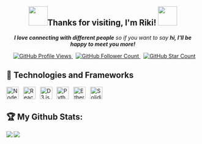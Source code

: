 <h2 align ="center"><img src="https://media.giphy.com/media/26BRw4SpwIZaQTOQo/giphy.gif" width="50"/>Thanks for visiting, I'm Riki! <img src="https://media.giphy.com/media/12oufCB0MyZ1Go/giphy.gif" width="50"/></h2>

<!-- Badges -->

<p align="center"><em><b>I love connecting with different people</b> so if you want to say <b>hi, I'll be happy to meet you more!</b></em></p>

<p align="center">
    <!--
    <span>&nbsp;</span>
    <a href="https://www.linkedin.com/in/riki-tanaka"><img src="https://img.shields.io/badge/-Riki-blue?style=curved-square&logo=Linkedin&logoColor=white&link=https://www.linkedin.com/in/riki-tanaka"></a>
-->
    <span>&nbsp;</span>
    <a href="https://github.com/riki-tanaka/riki-tanaka">
        <img src="https://pageview.vercel.app/?github_user=riki-tanaka" alt="GitHub Profile Views" />
    </a>
    <span>&nbsp;</span>
    <a href="https://github.com/riki-tanaka?tab=followers">
        <img src="https://img.shields.io/github/followers/riki-tanaka?label=follow&style=flat&color=yellowgreen&logo=github" alt="GitHub Follower Count" />
    </a>
    <span>&nbsp;</span>
    <a href="https://github.com/riki-tanaka?tab=stars">
        <img src="https://img.shields.io/github/stars/riki-tanaka?style=flat&color=yellowgreen&logo=github" alt="GitHub Star Count" />
    </a>
</p>

## 🌱 Technologies and Frameworks
<!-- <img align='right' src="https://media.giphy.com/media/M9gbBd9nbDrOTu1Mqx/giphy.gif" width="230"> -->
<p>
    <!-- Node.js -->
    <img src="https://img.shields.io/badge/Node.js-339933?style=flat&logo=nodedotjs&logoColor=white" height="32" alt="Node.js" />
    &nbsp;
    <!-- React -->
    <img src="https://img.shields.io/badge/React-00ccbb?style=flat&logo=react&logoColor=white" height="32" alt="React" />
    &nbsp;
    <!-- D3.js -->
    <img src="https://img.shields.io/badge/D3.js-f9a03c?style=flat&logo=d3dotjs&logoColor=white" height="32" alt="D3.js" />
    &nbsp;
    <!-- Python -->
    <img src="https://img.shields.io/badge/Python-3776ab?style=flat&logo=python&logoColor=white" height="32" alt="Python" />
    &nbsp;
    <img src="https://img.shields.io/badge/Ethereum-3c3c3d?style=flat&logo=ethereum&logoColor=white" height="32" alt="Ethereum" />
    &nbsp;
    <img src="https://img.shields.io/badge/Solidity-363636?style=flat&logo=solidity&logoColor=white" height="32" alt="Solidity" />
    &nbsp;
</p>

## 🏆 My Github Stats:
<div>
    <a href="https://github-readme-stats.vercel.app/api?username=riki-tanaka&show_icons=true&theme=tokyonight">
        <img align="left" src="https://github-readme-stats.vercel.app/api?username=riki-tanaka&show_icons=true&theme=tokyonight" />
    </a>
    <a href="https://github-readme-stats.vercel.app/api/top-langs/?username=riki-tanaka&theme=tokyonight">
        <img align="left" src="https://github-readme-stats.vercel.app/api/top-langs/?username=riki-tanaka&theme=tokyonight" />
    </a>
</div>
